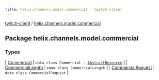 ```yaml
---
title: helix.channels.model.commercial - twitch-client
---
```


[twitch-client](../index.html) / [helix.channels.model.commercial](./index.html)

## Package helix.channels.model.commercial

### Types

| [Commercial](-commercial/index.html) | `data class Commercial : `[`AbstractResource`](../helix.http.model/-abstract-resource/index.html) |
| [CommercialLength](-commercial-length/index.html) | `enum class CommercialLength` |
| [CommercialRequest](-commercial-request/index.html) | `data class CommercialRequest` |

